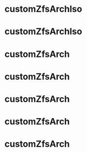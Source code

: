 # customZfsArchIso
# customZfsArchIso
# customZfsArch
# customZfsArch
# customZfsArch
# customZfsArch
# customZfsArch
